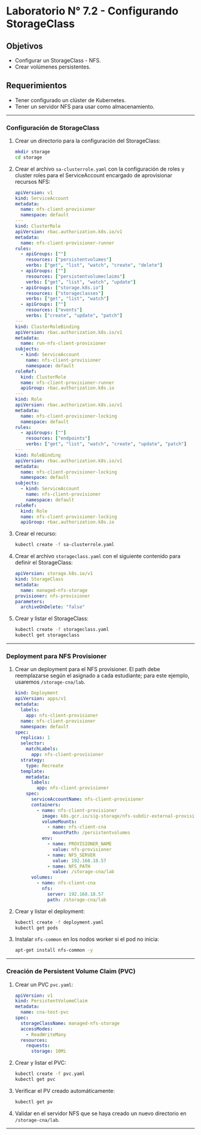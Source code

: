 
# Laboratorio N° 7.2 - Configurando StorageClass

## Objetivos
- Configurar un StorageClass - NFS.
- Crear volúmenes persistentes.

## Requerimientos
- Tener configurado un clúster de Kubernetes.
- Tener un servidor NFS para usar como almacenamiento.

---

### Configuración de StorageClass
1. Crear un directorio para la configuración del StorageClass:
   ```bash
   mkdir storage
   cd storage
   ```

2. Crear el archivo `sa-clusterrole.yaml` con la configuración de roles y cluster roles para el ServiceAccount encargado de aprovisionar recursos NFS:
   ```yaml
   apiVersion: v1
   kind: ServiceAccount
   metadata:
     name: nfs-client-provisioner
     namespace: default
   ---
   kind: ClusterRole
   apiVersion: rbac.authorization.k8s.io/v1
   metadata:
     name: nfs-client-provisioner-runner
   rules:
     - apiGroups: [""]
       resources: ["persistentvolumes"]
       verbs: ["get", "list", "watch", "create", "delete"]
     - apiGroups: [""]
       resources: ["persistentvolumeclaims"]
       verbs: ["get", "list", "watch", "update"]
     - apiGroups: ["storage.k8s.io"]
       resources: ["storageclasses"]
       verbs: ["get", "list", "watch"]
     - apiGroups: [""]
       resources: ["events"]
       verbs: ["create", "update", "patch"]
   ---
   kind: ClusterRoleBinding
   apiVersion: rbac.authorization.k8s.io/v1
   metadata:
     name: run-nfs-client-provisioner
   subjects:
     - kind: ServiceAccount
       name: nfs-client-provisioner
       namespace: default
   roleRef:
     kind: ClusterRole
     name: nfs-client-provisioner-runner
     apiGroup: rbac.authorization.k8s.io
   ---
   kind: Role
   apiVersion: rbac.authorization.k8s.io/v1
   metadata:
     name: nfs-client-provisioner-locking
     namespace: default
   rules:
     - apiGroups: [""]
       resources: ["endpoints"]
       verbs: ["get", "list", "watch", "create", "update", "patch"]
   ---
   kind: RoleBinding
   apiVersion: rbac.authorization.k8s.io/v1
   metadata:
     name: nfs-client-provisioner-locking
     namespace: default
   subjects:
     - kind: ServiceAccount
       name: nfs-client-provisioner
       namespace: default
   roleRef:
     kind: Role
     name: nfs-client-provisioner-locking
     apiGroup: rbac.authorization.k8s.io
   ```

3. Crear el recurso:
   ```bash
   kubectl create -f sa-clusterrole.yaml
   ```

4. Crear el archivo `storageclass.yaml` con el siguiente contenido para definir el StorageClass:
   ```yaml
   apiVersion: storage.k8s.io/v1
   kind: StorageClass
   metadata:
     name: managed-nfs-storage
   provisioner: nfs-provisioner
   parameters:
     archiveOnDelete: "false"
   ```

5. Crear y listar el StorageClass:
   ```bash
   kubectl create -f storageclass.yaml
   kubectl get storageclass
   ```

---

### Deployment para NFS Provisioner
1. Crear un deployment para el NFS provisioner. El path debe reemplazarse según el asignado a cada estudiante; para este ejemplo, usaremos `/storage-cna/lab`.

   ```yaml
   kind: Deployment
   apiVersion: apps/v1
   metadata:
     labels:
       app: nfs-client-provisioner
     name: nfs-client-provisioner
     namespace: default
   spec:
     replicas: 1
     selector:
       matchLabels:
         app: nfs-client-provisioner
     strategy:
       type: Recreate
     template:
       metadata:
         labels:
           app: nfs-client-provisioner
       spec:
         serviceAccountName: nfs-client-provisioner
         containers:
           - name: nfs-client-provisioner
             image: k8s.gcr.io/sig-storage/nfs-subdir-external-provisioner:v4.0.2
             volumeMounts:
               - name: nfs-client-cna
                 mountPath: /persistentvolumes
             env:
               - name: PROVISIONER_NAME
                 value: nfs-provisioner
               - name: NFS_SERVER
                 value: 192.168.18.57
               - name: NFS_PATH
                 value: /storage-cna/lab
         volumes:
           - name: nfs-client-cna
             nfs:
               server: 192.168.18.57
               path: /storage-cna/lab
   ```

2. Crear y listar el deployment:
   ```bash
   kubectl create -f deployment.yaml
   kubectl get pods
   ```

3. Instalar `nfs-common` en los nodos worker si el pod no inicia:
   ```bash
   apt-get install nfs-common -y
   ```

---

### Creación de Persistent Volume Claim (PVC)
1. Crear un PVC `pvc.yaml`:
   ```yaml
   apiVersion: v1
   kind: PersistentVolumeClaim
   metadata:
     name: cna-test-pvc
   spec:
     storageClassName: managed-nfs-storage
     accessModes:
       - ReadWriteMany
     resources:
       requests:
         storage: 10Mi
   ```

2. Crear y listar el PVC:
   ```bash
   kubectl create -f pvc.yaml
   kubectl get pvc
   ```

3. Verificar el PV creado automáticamente:
   ```bash
   kubectl get pv
   ```

4. Validar en el servidor NFS que se haya creado un nuevo directorio en `/storage-cna/lab`.

---
